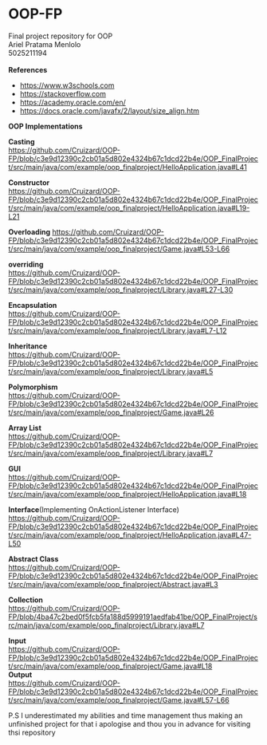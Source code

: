 # OOP-FP
Final project repository for OOP  
Ariel Pratama Menlolo  
5025211194  
<br>
<b>References</b>
- https://www.w3schools.com  
- https://stackoverflow.com  
- https://academy.oracle.com/en/  
- https://docs.oracle.com/javafx/2/layout/size_align.htm 
  
<b>OOP Implementations</b>
  
<b>Casting</b>  
https://github.com/Cruizard/OOP-FP/blob/c3e9d12390c2cb01a5d802e4324b67c1dcd22b4e/OOP_FinalProject/src/main/java/com/example/oop_finalproject/HelloApplication.java#L41 <br>

<b>Constructor</b>  
https://github.com/Cruizard/OOP-FP/blob/c3e9d12390c2cb01a5d802e4324b67c1dcd22b4e/OOP_FinalProject/src/main/java/com/example/oop_finalproject/HelloApplication.java#L19-L21  

<b>Overloading</b>
https://github.com/Cruizard/OOP-FP/blob/c3e9d12390c2cb01a5d802e4324b67c1dcd22b4e/OOP_FinalProject/src/main/java/com/example/oop_finalproject/Game.java#L53-L66  

<b>overriding</b>  
https://github.com/Cruizard/OOP-FP/blob/c3e9d12390c2cb01a5d802e4324b67c1dcd22b4e/OOP_FinalProject/src/main/java/com/example/oop_finalproject/Library.java#L27-L30  

<b>Encapsulation</b>  
https://github.com/Cruizard/OOP-FP/blob/c3e9d12390c2cb01a5d802e4324b67c1dcd22b4e/OOP_FinalProject/src/main/java/com/example/oop_finalproject/Library.java#L7-L12  

<b>Inheritance</b>  
https://github.com/Cruizard/OOP-FP/blob/c3e9d12390c2cb01a5d802e4324b67c1dcd22b4e/OOP_FinalProject/src/main/java/com/example/oop_finalproject/Library.java#L5  

<b>Polymorphism</b>  
https://github.com/Cruizard/OOP-FP/blob/c3e9d12390c2cb01a5d802e4324b67c1dcd22b4e/OOP_FinalProject/src/main/java/com/example/oop_finalproject/Game.java#L26  

<b>Array List</b>  
https://github.com/Cruizard/OOP-FP/blob/c3e9d12390c2cb01a5d802e4324b67c1dcd22b4e/OOP_FinalProject/src/main/java/com/example/oop_finalproject/Library.java#L7  

<b>GUI</b>  
https://github.com/Cruizard/OOP-FP/blob/c3e9d12390c2cb01a5d802e4324b67c1dcd22b4e/OOP_FinalProject/src/main/java/com/example/oop_finalproject/HelloApplication.java#L18  

<b>Interface</b>(Implementing OnActionListener Interface)
https://github.com/Cruizard/OOP-FP/blob/c3e9d12390c2cb01a5d802e4324b67c1dcd22b4e/OOP_FinalProject/src/main/java/com/example/oop_finalproject/HelloApplication.java#L47-L50  

<b>Abstract Class</b>  
https://github.com/Cruizard/OOP-FP/blob/c3e9d12390c2cb01a5d802e4324b67c1dcd22b4e/OOP_FinalProject/src/main/java/com/example/oop_finalproject/Abstract.java#L3  

<b>Collection</b>  
https://github.com/Cruizard/OOP-FP/blob/4ba47c2bed0f5fcb5fa188d5999191aedfab41be/OOP_FinalProject/src/main/java/com/example/oop_finalproject/Library.java#L7  

<b>Input</b>  
https://github.com/Cruizard/OOP-FP/blob/c3e9d12390c2cb01a5d802e4324b67c1dcd22b4e/OOP_FinalProject/src/main/java/com/example/oop_finalproject/Game.java#L18  
<b>Output</b>  
https://github.com/Cruizard/OOP-FP/blob/c3e9d12390c2cb01a5d802e4324b67c1dcd22b4e/OOP_FinalProject/src/main/java/com/example/oop_finalproject/Game.java#L57-L66  

P.S I underestimated my abilities and time management thus making an unfinished project for that i apologise and thou you in advance for visiting thsi repository
